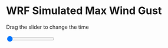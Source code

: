 <h1>WRF Simulated Max Wind Gust</h1>
<p>Drag the slider to change the time</p>

<div class="slidecontainer">
<input oninput='setImage(this)' class="slider" type="range" min="0" max="25" value="0" step="1" />
<img id='img'/>
</div>

<script>
var img = document.getElementById('img');
var img_array = ['/assets/images/wrf/w_wrfout_d01_2020-07-10_12:00:00.png',
'/assets/images/wrf/w_wrfout_d01_2020-07-10_13:00:00.png',
'/assets/images/wrf/w_wrfout_d01_2020-07-10_14:00:00.png',
'/assets/images/wrf/w_wrfout_d01_2020-07-10_15:00:00.png',
'/assets/images/wrf/w_wrfout_d01_2020-07-10_16:00:00.png',
'/assets/images/wrf/w_wrfout_d01_2020-07-10_17:00:00.png',
'/assets/images/wrf/w_wrfout_d01_2020-07-10_18:00:00.png',
'/assets/images/wrf/w_wrfout_d01_2020-07-10_19:00:00.png',
'/assets/images/wrf/w_wrfout_d01_2020-07-10_20:00:00.png',
'/assets/images/wrf/w_wrfout_d01_2020-07-10_21:00:00.png',
'/assets/images/wrf/w_wrfout_d01_2020-07-10_22:00:00.png',
'/assets/images/wrf/w_wrfout_d01_2020-07-10_23:00:00.png',
'/assets/images/wrf/w_wrfout_d01_2020-07-11_00:00:00.png',
'/assets/images/wrf/w_wrfout_d01_2020-07-11_01:00:00.png',
'/assets/images/wrf/w_wrfout_d01_2020-07-11_02:00:00.png',
'/assets/images/wrf/w_wrfout_d01_2020-07-11_03:00:00.png',
'/assets/images/wrf/w_wrfout_d01_2020-07-11_04:00:00.png',
'/assets/images/wrf/w_wrfout_d01_2020-07-11_05:00:00.png',
'/assets/images/wrf/w_wrfout_d01_2020-07-11_06:00:00.png',
'/assets/images/wrf/w_wrfout_d01_2020-07-11_07:00:00.png',
'/assets/images/wrf/w_wrfout_d01_2020-07-11_08:00:00.png',
'/assets/images/wrf/w_wrfout_d01_2020-07-11_09:00:00.png',
'/assets/images/wrf/w_wrfout_d01_2020-07-11_10:00:00.png',
'/assets/images/wrf/w_wrfout_d01_2020-07-11_11:00:00.png',
'/assets/images/wrf/w_wrfout_d01_2020-07-11_12:00:00.png',];
function setImage(obj)
{
        var value = obj.value;
        img.src = img_array[value];

}
</script>
